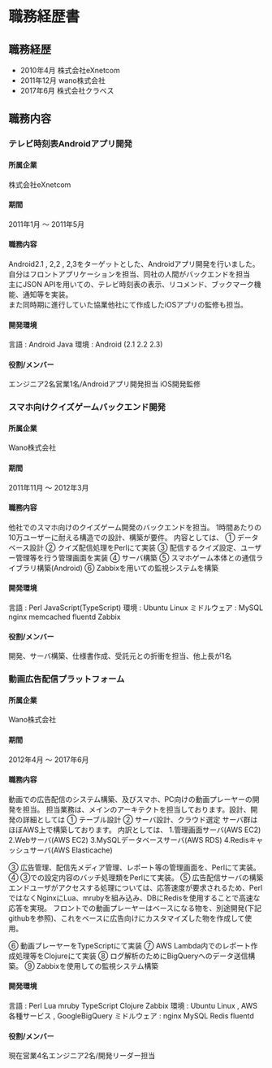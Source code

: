# 職務経歴書

## 職務経歴
* 2010年4月 株式会社eXnetcom 
* 2011年12月 wano株式会社 
* 2017年6月 株式会社クラベス

## 職務内容

### テレビ時刻表Androidアプリ開発

#### 所属企業
株式会社eXnetcom

#### 期間
2011年1月 ～ 2011年5月

#### 職務内容
Android2.1 , 2,2 , 2,3をターゲットとした、Androidアプリ開発を行いました。<br>
自分はフロントアプリケーションを担当、同社の人間がバックエンドを担当<br>
主にJSON APIを用いての、テレビ時刻表の表示、リコメンド、ブックマーク機能、通知等を実装。<br>
また同時期に進行していた協業他社にて作成したiOSアプリの監修も担当。

#### 開発環境
言語 : Android Java 
環境 : Android (2.1 2.2 2.3)

#### 役割/メンバー
エンジニア2名営業1名/Androidアプリ開発担当
iOS開発監修

### スマホ向けクイズゲームバックエンド開発

#### 所属企業
Wano株式会社

#### 期間
2011年11月 ～ 2012年3月

#### 職務内容
他社でのスマホ向けのクイズゲーム開発のバックエンドを担当。
1時間あたりの10万ユーザーに耐える構造での設計、構築が要件。
内容としては、
① データベース設計
② クイズ配信処理をPerlにて実装
③ 配信するクイズ設定、ユーザー管理等を行う管理画面を実装
④ サーバ構築
⑤ スマホゲーム本体との通信ライブラリ構築(Android)
⑥ Zabbixを用いての監視システムを構築

#### 開発環境
言語 : Perl JavaScript(TypeScript)
環境 : Ubuntu Linux 
ミドルウェア : MySQL nginx memcached fluentd Zabbix

#### 役割/メンバー
開発、サーバ構築、仕様書作成、受託元との折衝を担当、他上長が1名

### 動画広告配信プラットフォーム

#### 所属企業
Wano株式会社

#### 期間
2012年4月 ～ 2017年6月

#### 職務内容
動画での広告配信のシステム構築、及びスマホ、PC向けの動画プレーヤーの開発を担当。
担当業務は、メインのアーキテクトを担当しております。設計、開発の詳細としては
① テーブル設計
② サーバ設計、クラウド選定
サーバ群はほぼAWS上で構築しております。
内訳としては、
1.管理画面サーバ(AWS EC2)
2.Webサーバ(AWS EC2)
3.MySQLデータベースサーバ(AWS RDS)
4.Redisキャッシュサーバ(AWS Elasticache)


③ 広告管理、配信先メディア管理、レポート等の管理画面を、Perlにて実装。
④ ③での設定内容のバッチ処理類をPerlにて実装。
⑤ 広告配信サーバの構築
エンドユーザがアクセスする処理については、応答速度が要求されるため、PerlではなくNginxにLua、mrubyを組み込み、DBにRedisを使用することで高速な応答を実現。
フロントでの動画プレーヤーはベースになる物を、別途開発(下記githubを参照)、これをベースに広告向けにカスタマイズした物を作成して使用。

⑥ 動画プレーヤーをTypeScriptにて実装
⑦ AWS Lambda内でのレポート作成処理等をClojureにて実装
⑧ ログ解析のためにBigQueryへのデータ送信構築。
⑨ Zabbixを使用しての監視システム構築

#### 開発環境
言語 : Perl Lua mruby TypeScript Clojure Zabbix
環境 : Ubuntu Linux , AWS各種サービス , GoogleBigQuery 
ミドルウェア : nginx MySQL Redis fluentd 

#### 役割/メンバー
現在営業4名エンジニア2名/開発リーダー担当
